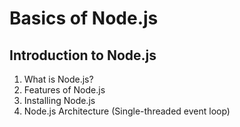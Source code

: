 # Basics of Node.js

## Introduction to Node.js

1. What is Node.js?
2. Features of Node.js
3. Installing Node.js
4. Node.js Architecture (Single-threaded event loop)
